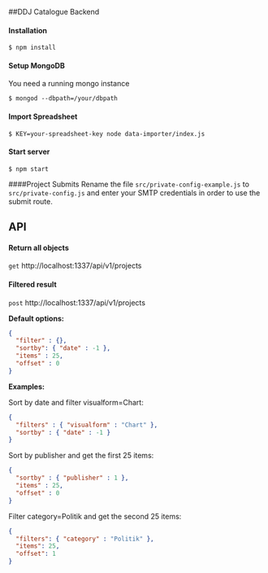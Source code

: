 ##DDJ Catalogue Backend

#### Installation
```
$ npm install
```

#### Setup MongoDB
You need a running mongo instance
```
$ mongod --dbpath=/your/dbpath
```

#### Import Spreadsheet
```
$ KEY=your-spreadsheet-key node data-importer/index.js
```

#### Start server
```
$ npm start
```

####Project Submits
Rename the file `src/private-config-example.js` to `src/private-config.js` and enter your SMTP credentials in order to use the submit route.


## API

#### Return all objects

`get` http://localhost:1337/api/v1/projects

#### Filtered result

`post` http://localhost:1337/api/v1/projects

**Default options:**

```json
{
  "filter" : {},
  "sortby": { "date" : -1 }, 
  "items" : 25, 
  "offset" : 0
}
```

**Examples:**

Sort by date and filter visualform=Chart:
```json
{ 
  "filters" : { "visualform" : "Chart" }, 
  "sortby" : { "date" : -1 }  
}
```

Sort by publisher and get the first 25 items:
```json
{ 
  "sortby" : { "publisher" : 1 }, 
  "items" : 25, 
  "offset" : 0  
}
```

Filter category=Politik and get the second 25 items:
```json
{ 
  "filters": { "category" : "Politik" }, 
  "items": 25, 
  "offset": 1  
}
```

